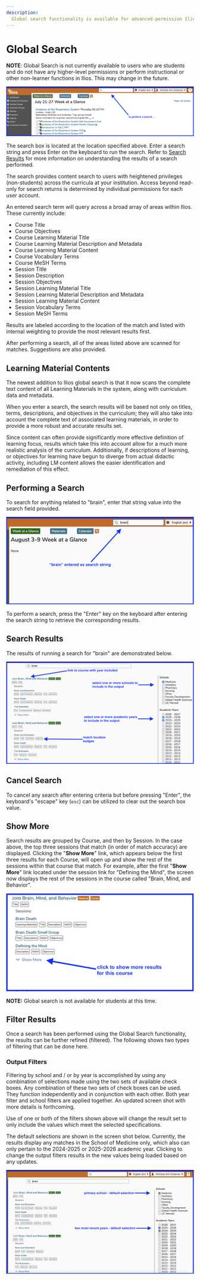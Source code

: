 ```yaml
---
description: 
  Global search functionality is available for advanced-permission Ilios users at the top of any of the screens in Ilios. Dashboard location is shown below.
---
```


# Global Search

**NOTE**: Global Search is not currently available to users who are students and do not have any higher-level permissions or perform instructional or other non-learner functions in Ilios. This may change in the future.

![global search start](../images/global_search/global_search_start.png)

The search box is located at the location specified above. Enter a search string and press Enter on the keyboard to run the search. Refer to [Search Results](https://iliosproject.gitbook.io/ilios-user-guide/dashboard/search#search-results) for more information on understanding the results of a search performed.

The search provides content search to users with heightened privileges (non-students) across the curricula at your institution. Access beyond read-only for search returns is determined by individual permissions for each user account.

An entered search term will query across a broad array of areas within Ilios. These currently include:

* Course Title
* Course Objectives
* Course Learning Material Title
* Course Learning Material Description and Metadata
* Course Learning Material Content
* Course Vocabulary Terms
* Course MeSH Terms
* Session Title
* Session Description
* Session Objectives
* Session Learning Material Title
* Session Learning Material Description and Metadata
* Session Learning Material Content
* Session Vocabulary Terms
* Session MeSH Terms

Results are labeled according to the location of the match and listed with internal weighting to provide the most relevant results first.

After performing a search, all of the areas listed above are scanned for matches. Suggestions are also provided.

## Learning Material Contents

The newest addition to Ilios global search is that it now scans the complete text content of all Learning Materials in the system, along with curriculum data and metadata.

When you enter a search, the search results will be based not only on titles, terms, descriptions, and objectives in the curriculum; they will also take into account the complete text of associated learning materials, in order to provide a more robust and accurate results set.

Since content can often provide significantly more effective definition of learning focus, results which take this into account allow for a much more realistic analysis of the curriculum. Additionally, if descriptions of learning, or objectives for learning have begun to diverge from actual didactic activity, including LM content allows the easier identification and remediation of this effect.

## Performing a Search

To search for anything related to "brain", enter that string value into the search field provided. 

![enter search string](../images/global_search/search_string_entered.png)

To perform a search, press the "Enter" key on the keyboard after entering the search string to retrieve the corresponding results.

## Search Results

The results of running a search for "brain" are demonstrated below.

![search results displayed](../images/global_search/search_results_displayed.png)

## Cancel Search

To cancel any search after entering criteria but before pressing "Enter", the keyboard's "escape" key (`esc`) can be utilized to clear out the search box value.

## Show More

Search results are grouped by Course, and then by Session. In the case above, the top three sessions that match (in order of match accuracy) are displayed. Clicking the "**Show More**" link, which appears below the first three results for each Course, will open up and show the rest of the sessions within that course that match. For example, after the first "**Show More**" link located under the session link for "Defining the Mind", the screen now displays the rest of the sessions in the course called "Brain, Mind, and Behavior".

![show more](../images/global_search/show_more.png)

**NOTE:** Global search is not available for students at this time.

## Filter Results

Once a search has been performed using the Global Search functionality, the results can be further refined (filtered). The following shows two types of filtering that can be done here.

### Output Filters

Filtering by school and / or  by year is accomplished by using any combination of selections made using the two sets of available check boxes. Any combination of these two sets of check boxes can be used. They function independently and in conjunction with each other. Both year filter and school filters are applied together. An updated screen shot with more details is forthcoming.

Use of one or both of the filters shown above will change the result set to only include the values which meet the selected specifications.

The default selections are shown in the screen shot below. Currently, the results display any matches in the School of Medicine only, which also can only pertain to the 2024-2025 or 2025-2026 academic year. Clicking to change the output filters results in the new values being loaded based on any updates.

![filters displayed](../images/global_search/filters_displayed.png)